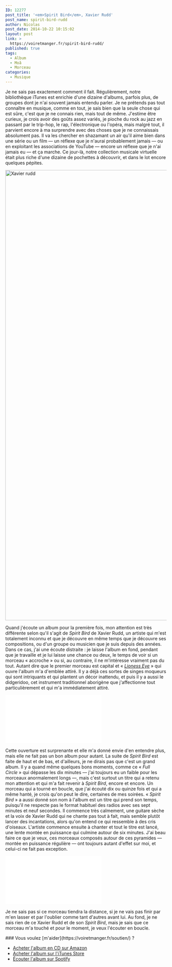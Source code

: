 ```yaml
---
ID: 12277
post_title: '<em>Spirit Bird</em>, Xavier Rudd'
post_name: spirit-bird-rudd
author: Nicolas
post_date: 2014-10-22 10:15:02
layout: post
link: >
  https://voiretmanger.fr/spirit-bird-rudd/
published: true
tags:
  - Album
  - Moâ
  - Morceau
categories:
  - Musique
---
```

Je ne sais pas exactement comment il fait. Régulièrement, notre bibliothèque iTunes est enrichie d'une dizaine d'albums, parfois plus, de groupes dont je n'ai souvent jamais entendu parler. Je ne prétends pas tout connaître en musique, comme en tout, je sais bien que la seule chose qui est sûre, c'est que je ne connais rien, mais tout de même. J'estime être curieux, je crois avoir des goûts assez variés, je pioche du rock au jazz en passant par le trip-hop, le rap, l'électronique ou l'opéra, mais malgré tout, il parvient encore à ma surprendre avec des choses que je ne connaissais absolument pas. Il va les chercher en shazamant un air qu'il aime bien dans une série ou un film — un réflexe que je n'aurai probablement jamais — ou en exploitant les associations de YouTube — encore un réflexe que je n'ai jamais eu — et ça marche. Ce jour-là, notre collection musicale virtuelle était plus riche d'une dizaine de pochettes à découvrir, et dans le lot encore quelques pépites. 

<img class="aligncenter" src="https://voiretmanger.fr/wp-content/uploads/2014/10/xavier-rudd.jpg" alt="Xavier rudd" title="xavier-rudd.jpg" width="2100" height="1400" />

Quand j'écoute un album pour la première fois, mon attention est très différente selon qu'il s'agit de *Spirit Bird* de Xavier Rudd, un artiste qui m'est totalement inconnu et que je découvre en même temps que je découvre ses compositions, ou d'un groupe ou musicien que je suis depuis des années. Dans ce cas, j'ai une écoute distraite : je laisse l'album en fond, pendant que je travaille et je lui laisse une chance ou deux, le temps de voir si un morceau « accroche » ou si, au contraire, il ne m'intéresse vraiment pas du tout. Autant dire que le premier morceau est capital et « [*Lioness Eye*](https://www.youtube.com/watch?v=ouVDCogggKI) » qui ouvre l'album m'a d'emblée attiré. Il y a déjà ces sortes de singes moqueurs qui sont intriquants et qui plantent un décor inattendu, et puis il y a aussi le didgeridoo, cet instrument traditionnel aborigène que j'affectionne tout particulièrement et qui m'a immédiatement attiré. 

<div class="video-container"><iframe class="aligncenter" src="//www.youtube.com/embed/QRBCzUPDUVA" frameborder="0" allowfullscreen></iframe></div>

Cette ouverture est surprenante et elle m'a donné envie d'en entendre plus, mais elle ne fait pas un bon album pour autant. La suite de *Spirit Bird* est faite de haut et de bas, et d'ailleurs, je ne dirais pas que c'est un grand album. Il y a quand même quelques bons moments, comme ce « *Full Circle* » qui dépasse les dix minutes — j'ai toujours eu un faible pour les morceaux anormalement longs —, mais c'est surtout un titre qui a retenu mon attention et qui m'a fait revenir à *Spirit Bird*, encore et encore. Un morceau qui a tourné en boucle, que j'ai écouté dix ou quinze fois et qui a même hanté, je crois qu'on peut le dire, certaines de mes soirées. « *Spirit Bird* » a aussi donné son nom à l'album est un titre qui prend son temps, puisqu'il ne respecte pas le format habituel des radios avec ses sept minutes et neuf secondes. Il commence très calmement, une guitare sèche et la voix de Xavier Rudd qui ne chante pas tout à fait, mais semble plutôt lancer des incantations, alors qu'on entend ce qui ressemble à des cris d'oiseaux. L'artiste commence ensuite à chanter et tout le titre est lancé, une lente montée en puissance qui culmine autour de six minutes. J'ai beau faire ce que je veux, ces morceaux composés autour de ces pyramides — montée en puissance régulière — ont toujours autant d'effet sur moi, et celui-ci ne fait pas exception. 

<div class="video-container"><iframe class="aligncenter" src="//www.youtube.com/embed/am-McRPSSe0" frameborder="0" allowfullscreen></iframe></div>

Je ne sais pas si ce morceau tiendra la distance, si je ne vais pas finir par m'en lasser et par l'oublier comme tant d'autres avant lui. Au fond, je ne sais rien de ce Xavier Rudd et de son *Spirit Bird*, mais je sais que ce morceau m'a touché et pour le moment, je veux l'écouter en boucle. 

<div class="amazon" markdown="1">
### Vous voulez [m'aider](https://voiretmanger.fr/soutien/) ?

- [Acheter l'album en CD sur Amazon](http://www.amazon.fr/gp/product/B007RU6JK6/ref=as_li_ss_tl?ie=UTF8&tag=leblogdenic07-21&linkCode=as2&camp=1642&creative=19458&creativeASIN=B007RU6JK6)
- [Acheter l'album sur l'iTunes Store](https://itunes.apple.com/fr/album/spirit-bird/id763940001)
- [Écouter l'album sur Spotify](https://play.spotify.com/album/1EKasDeDwsn6HyaAZaSa1e)
</div>